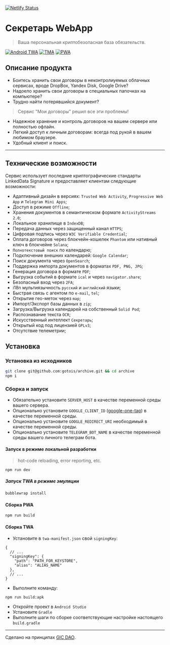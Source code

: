 [![Netlify Status](https://api.netlify.com/api/v1/badges/f467de0f-4773-4f8a-ac3b-5d4aeca0ea83/deploy-status)](https://app.netlify.com/sites/my-archive/deploys)

# Секретарь WebApp
> Ваша персональная криптобезопасная база обязательств.

[![Android TWA](https://img.shields.io/badge/Android_TWA-Install-green?logo=android&style=for-the-badge&link=https://play.google.com/store/apps/details?id=ru.baskovsky.archive.twa)](https://play.google.com/store/apps/details?id=ru.baskovsky.archive.twa)
[![TMA](https://img.shields.io/badge/Telegram_Mini_Apps-gray?logo=telegram&style=for-the-badge&link=https://t.me/gotois_bot/App)](https://t.me/gotois_bot/App)
[![PWA](https://img.shields.io/website/https/archive.gotointeractive.com.svg?style=for-the-badge&link=https://archive.gotointeractive.com)](https://archive.gotointeractive.com/)

## Описание продукта

- Боитесь хранить свои договоры в неконтролиуемых облачных сервисах, вроде DropBox, Yandex Disk, Google Drive?
- Надоело хранить свои договоры в специальных папочках на компьютере?
- Трудно найти потерявшийся документ?

> Сервис "Мои договоры" решил все эти проблемы!

- Надежное хранение и контроль договоров на вашем сервере или полностью офлайн.
- Легкий доступ к личным договорам: всегда под рукой в вашем любимом браузере.
- Удобный клиент и поиск.

---

## Технические возможности
Сервис использует последние криптографические стандарты LinkedData Signature и предоставляет клиентам следующие возможности:

- Адаптивный дизайн в версиях: `Trusted Web Activity`, `Progressive Web App` и `Telegram Mini Apps`;
- Доступ в режиме `Offline`;
- Хранения документов в семантическом формате `ActivityStreams 2.0`;
- Локальное хранилище в `IndexDB`;
- Передача данных через защищенный канал `HTTPS`;
- Цифровая подпись через `W3C Verifiable Credential`;
- Оплата договоров через блокчейн-кошелек `Phantom` или нативный ключ в блокчейне `Solana`;
- `Полнотекстовый поиск` по календарю;
- Подключение внешних календарей: `Google Calendar`;
- Поиск документа через `OpenSearch`;
- Поддержка импорта документов в форматах `PDF, PNG, JPG`;
- Генерация договора в формате `PDF`;
- Выгрузка событий в формате `ical` и через `navigator.share`;
- Безопасный вход через `2FA`;
- i18n мультиязычность `русский` и `английский` языки;
- Быстрая связь с агентом по `e-mail`, `tel`;
- Открытие гео-меток через `map`;
- Импорт/Экспорт базы данных в `zip`;
- Загрузка/Выгрузка календарей на собственный `Solid Pod`;
- Распознавание текста `OCR`;
- Искусственный интеллект `Секретарь`;
- Открытый код под лицензией `GPLv3`;
- Отсутствие телеметрии;

## Установка

### Установка из исходников
```bash
git clone git@github.com:gotois/archive.git && cd archive
npm i
```

### Сборка и запуск

- Обязательно установите `SERVER_HOST` в качестве переменной среды вашего сервера.
- Опционально установите `GOOGLE_CLIENT_ID` ([google-one-tap](https://developers.google.com/identity/gsi/web/guides/display-google-one-tap)) в качестве переменной среды.
- Опционально установите `GOOGLE_REDIRECT_URI` необходимый в качестве переменной среды.
- Опционально установите `TELEGRAM_BOT_NAME` в качестве переменной среды вашего личного телеграм бота.

#### Запуск в режиме локальной разработки
> hot-code reloading, error reporting, etc.

```bash
npm run dev
```

##### Запуск TWA в режиме эмуляции
```bash
bubblewrap install
```

#### Сборка PWA

```bash
npm run build
```

####  Сборка TWA

- Установите в `twa-manifest.json` свой `signingKey`:
```json5
{
  // ...
  "signingKey": {
    "path": "PATH_FOR_KEYSTORE",
    "alias": "ALIAS_NAME"
  },
  // ...
}
```

- Выполните команду:
```bash
npm run build:apk
```
- Откройте проект в `Android Studio`
- Установите `Gradle`
- Выполните шаги по сборке соответствующие настройке настоящего `build.gradle`

---
Сделано на принципах [GIC DAO](https://gotointeractive.com/manifest).
